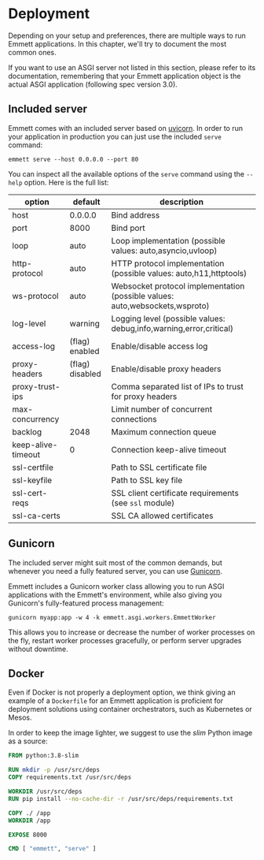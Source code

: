 Deployment
==========

Depending on your setup and preferences, there are multiple ways to run Emmett applications. In this chapter, we'll try to document the most common ones.

If you want to use an ASGI server not listed in this section, please refer to its documentation, remembering that your Emmett application object is the actual ASGI application (following spec version 3.0).

Included server
---------------

Emmett comes with an included server based on [uvicorn](https://www.uvicorn.org/). In order to run your application in production you can just use the included `serve` command:

    emmett serve --host 0.0.0.0 --port 80

You can inspect all the available options of the `serve` command using the `--help` option. Here is the full list:

| option | default | description |
| --- | --- | --- |
| host | 0.0.0.0 | Bind address |
| port | 8000 | Bind port |
| loop | auto | Loop implementation (possible values: auto,asyncio,uvloop) |
| http-protocol | auto | HTTP protocol implementation (possible values: auto,h11,httptools) |
| ws-protocol | auto | Websocket protocol implementation (possible values: auto,websockets,wsproto) |
| log-level | warning | Logging level (possible values: debug,info,warning,error,critical) |
| access-log | (flag) enabled | Enable/disable access log |
| proxy-headers | (flag) disabled | Enable/disable proxy headers |
| proxy-trust-ips | | Comma separated list of IPs to trust for proxy headers |
| max-concurrency | | Limit number of concurrent connections |
| backlog | 2048 | Maximum connection queue |
| keep-alive-timeout | 0 | Connection keep-alive timeout |
| ssl-certfile | | Path to SSL certificate file |
| ssl-keyfile | | Path to SSL key file |
| ssl-cert-reqs | | SSL client certificate requirements (see `ssl` module) |
| ssl-ca-certs | | SSL CA allowed certificates |

Gunicorn
--------

The included server might suit most of the common demands, but whenever you need a fully featured server, you can use [Gunicorn](https://gunicorn.org).

Emmett includes a Gunicorn worker class allowing you to run ASGI applications with the Emmett's environment, while also giving you Gunicorn's fully-featured process management:

    gunicorn myapp:app -w 4 -k emmett.asgi.workers.EmmettWorker

This allows you to increase or decrease the number of worker processes on the fly, restart worker processes gracefully, or perform server upgrades without downtime.

Docker
------

Even if Docker is not properly a deployment option, we think giving an example of a `Dockerfile` for an Emmett application is proficient for deployment solutions using container orchestrators, such as Kubernetes or Mesos.

In order to keep the image lighter, we suggest to use the *slim* Python image as a source:

```Dockerfile
FROM python:3.8-slim

RUN mkdir -p /usr/src/deps
COPY requirements.txt /usr/src/deps

WORKDIR /usr/src/deps
RUN pip install --no-cache-dir -r /usr/src/deps/requirements.txt

COPY ./ /app
WORKDIR /app

EXPOSE 8000

CMD [ "emmett", "serve" ]
```
